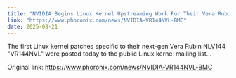 ```yaml
---
title: "NVIDIA Begins Linux Kernel Upstreaming Work For Their Vera Rubin NLV144 Platform"
link: "https://www.phoronix.com/news/NVIDIA-VR144NVL-BMC"
date: 2025-08-21
---
```


The first Linux kernel patches specific to their next-gen Vera Rubin NLV144 "VR144NVL" were posted today to the public Linux kernel mailing list...

Original link: https://www.phoronix.com/news/NVIDIA-VR144NVL-BMC